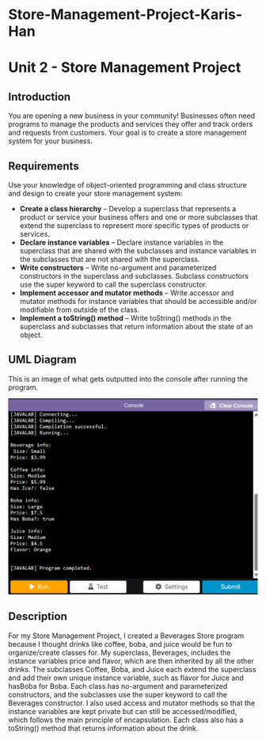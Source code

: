 # Store-Management-Project-Karis-Han

# Unit 2 - Store Management Project

## Introduction

You are opening a new business in your community! Businesses often need programs to manage the products and services they offer and track orders and requests from customers. Your goal is to create a store management system for your business.

## Requirements

Use your knowledge of object-oriented programming and class structure and design to create your store management system:
- **Create a class hierarchy** – Develop a superclass that represents a product or service your business offers and one or more subclasses that extend the superclass to represent more specific types of products or services.
- **Declare instance variables** – Declare instance variables in the superclass that are shared with the subclasses and instance variables in the subclasses that are not shared with the superclass.
- **Write constructors** – Write no-argument and parameterized constructors in the superclass and subclasses. Subclass constructors use the super keyword to call the superclass constructor.
- **Implement accessor and mutator methods** – Write accessor and mutator methods for instance variables that should be accessible and/or modifiable from outside of the class.
- **Implement a toString() method** – Write toString() methods in the superclass and subclasses that return information about the state of an object.

## UML Diagram

This is an image of what gets outputted into the console after running the program.

![UML Diagram for my project](Print.png)

## Description

For my Store Management Project, I created a Beverages Store program because I thought drinks like coffee, boba, and juice would be fun to organize/create classes for. My superclass, Beverages, includes the instance variables price and flavor, which are then inherited by all the other drinks. The subclasses Coffee, Boba, and Juice each extend the superclass and add their own unique instance variable, such as flavor for Juice and hasBoba for Boba. Each class has no-argument and parameterized constructors, and the subclasses use the super keyword to call the Beverages constructor. I also used access and mutator methods so that the instance variables are kept private but can still be accessed/modified, which follows the main principle of encapsulation. Each class also has a toString() method that returns information about the drink.